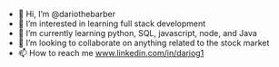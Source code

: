 - 👋 Hi, I’m @dariothebarber
- 👀 I’m interested in learning full stack development
- 🌱 I’m currently learning python, SQL, javascript, node, and Java
- 💞️ I’m looking to collaborate on anything related to the stock market
- 📫 How to reach me www.linkedin.com/in/dariog1

<!---
dariothebarber/dariothebarber is a ✨ special ✨ repository because its `README.md` (this file) appears on your GitHub profile.
You can click the Preview link to take a look at your changes.
--->
